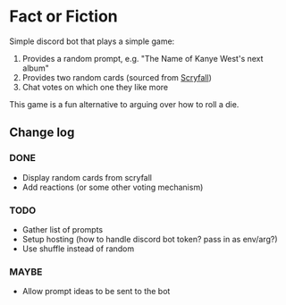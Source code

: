 # Fact or Fiction

Simple discord bot that plays a simple game:

1. Provides a random prompt, e.g. "The Name of Kanye West's next album"
2. Provides two random cards (sourced from [Scryfall](https://scryfall.com/))
3. Chat votes on which one they like more

This game is a fun alternative to arguing over how to roll a die.

## Change log

### DONE

- Display random cards from scryfall
- Add reactions (or some other voting mechanism)
### TODO

- Gather list of prompts
- Setup hosting (how to handle discord bot token? pass in as env/arg?)
- Use shuffle instead of random
### MAYBE

- Allow prompt ideas to be sent to the bot